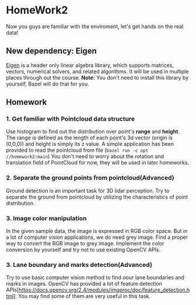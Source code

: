 # HomeWork2

Now you guys are familiar with the enviroment, let's get hands on the real data!

## New dependency: Eigen 
[Eigen](http://eigen.tuxfamily.org/index.php?title=Main_Page) is a header only linear algebra library, 
which supports matrices, vectors, numerical solvers, and related algorithms. It will be used in multiple
places through out the course. **Note:** You don't need to install this library by yourself, Bazel will
do that for you.

## Homework

### 1. Get familiar with Pointcloud data structure
Use histogram to find out the distribution over point's **range** and **height**. The range is defined
as the length of each point's 3d vector (origin is (0,0,0)) and height is simply its z value.
A simple application has been provided to read the pointcloud from file (`bazel run -c opt //homework2:main`)
You don't need to worry about the rotation and translation field of PointCloud for now, they will be used in 
later homeworks.

### 2. Separate the ground points from pointcloud(**Advanced**)
Ground detection is an important task for 3D lidar perception. Try to separate the ground from pointcloud by 
utilizing the characteristics of point distribution.

### 3. Image color manipulation
In the given sample data, the image is expressed in RGB color space. But in a lot of computer vision applications, 
we do need grey image. Find a proper way to convert the RGB image to grey image. Implement the color conversion by
 yourself and try not to use existing OpenCV APIs.

### 3. Lane boundary and marks detection(**Advanced**)
Try to use basic computer vision method to find oour lane boundaries and marks in images. OpenCV has provided
a lot of feature detection APIs[https://docs.opencv.org/2.4/modules/imgproc/doc/feature_detection.html]. You may
find some of them are very useful in this task.
